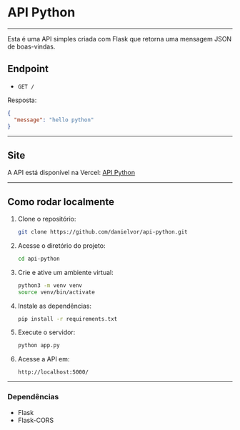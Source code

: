 # API Python

---

Esta é uma API simples criada com Flask que retorna uma mensagem JSON de boas-vindas.

## Endpoint

- `GET /`

Resposta:

```json
{
  "message": "hello python"
}
```

---

## Site

A API está disponível na Vercel: [API Python](https://api-python-murex.vercel.app/)

---

## Como rodar localmente

1. Clone o repositório:

   ```bash
   git clone https://github.com/danielvor/api-python.git
   ```

2. Acesse o diretório do projeto:

   ```bash
   cd api-python
   ```

3. Crie e ative um ambiente virtual:

   ```bash
   python3 -m venv venv
   source venv/bin/activate
   ```

4. Instale as dependências:

   ```bash
   pip install -r requirements.txt
   ```

5. Execute o servidor:

   ```bash
   python app.py
   ```

6. Acesse a API em:

   ```
   http://localhost:5000/
   ```

---

### Dependências

- Flask
- Flask-CORS
```
